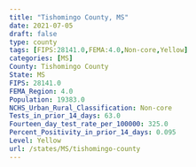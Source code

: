 ```yaml
---
title: "Tishomingo County, MS"
date: 2021-07-05
draft: false
type: county
tags: [FIPS:28141.0,FEMA:4.0,Non-core,Yellow]
categories: [MS]
County: Tishomingo County
State: MS
FIPS: 28141.0
FEMA_Region: 4.0
Population: 19383.0
NCHS_Urban_Rural_Classification: Non-core
Tests_in_prior_14_days: 63.0
Fourteen_day_test_rate_per_100000: 325.0
Percent_Positivity_in_prior_14_days: 0.095
Level: Yellow
url: /states/MS/tishomingo-county
---
```



